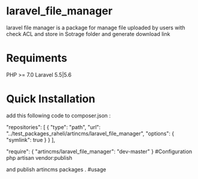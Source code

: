 # laravel_file_manager
laravel file manager is a package for manage file uploaded by users with check ACL and store in Sotrage folder and generate download link 

# Requiments 
PHP >= 7.0
Laravel 5.5|5.6

# Quick Installation
add this following code to composer.json :

"repositories": [
        {
            "type": "path",
            "url": "../test_packages_raheli/artincms/laravel_file_manager",
            "options": {
                "symlink": true
            }
        }
    ],
    
 "require": {
 "artincms/laravel_file_manager": "dev-master"
 }
 #Configuration 
 php artisan vendor:publish
 
 and publish artincms packages .
 #usage
 
 
 
